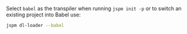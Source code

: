 Select `babel` as the transpiler when running `jspm init -p` or to switch an existing project into Babel use:

```sh
jspm dl-loader --babel
```
